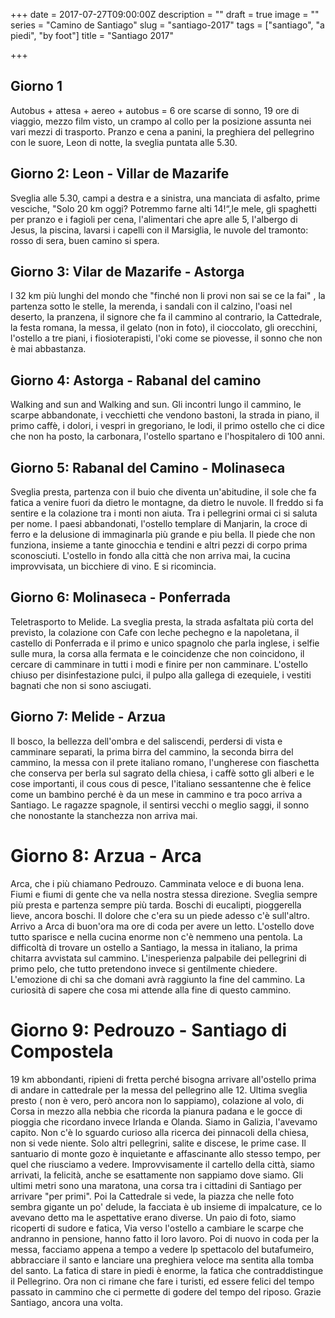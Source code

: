 +++
date = 2017-07-27T09:00:00Z
description = ""
draft = true
image = ""
series = "Camino de Santiago"
slug = "santiago-2017"
tags = ["santiago", "a piedi", "by foot"]
title = "Santiago 2017"

+++

## Giorno 1

Autobus + attesa + aereo + autobus = 6 ore scarse di sonno, 19 ore di viaggio, 
mezzo film visto, un crampo al collo per la posizione assunta nei vari mezzi di trasporto. 
Pranzo e cena a panini, la preghiera del pellegrino con le suore, Leon di notte, la sveglia puntata alle 5.30.

## Giorno 2: Leon - Villar de Mazarife

Sveglia alle 5.30, campi a destra e a sinistra, una manciata di asfalto, prime vesciche, 
"Solo 20 km oggi? Potremmo farne alti 14!“,le mele, gli spaghetti per pranzo e i fagioli per cena, l'alimentari che apre alle 5, 
l'albergo di Jesus, la piscina, lavarsi i capelli con il Marsiglia, le nuvole del tramonto: rosso di sera, buen camino si spera.

## Giorno 3: Vilar de Mazarife - Astorga

I 32 km più lunghi del mondo che "finché non li provi non sai se ce la fai" , 
la partenza sotto le stelle, la merenda, i sandali con il calzino, l'oasi nel deserto, la pranzena, 
il signore che fa il cammino al contrario, la Cattedrale, la festa romana, la messa, il gelato (non in foto), 
il cioccolato, gli orecchini, l'ostello a tre piani, i fiosioterapisti, l'oki come se piovesse, il sonno che non è mai abbastanza.

## Giorno 4: Astorga - Rabanal del camino

Walking and sun and Walking and sun. Gli incontri lungo il cammino, le scarpe abbandonate, 
i vecchietti che vendono bastoni, la strada in piano, il primo caffè, i dolori, i vespri in gregoriano, le lodi, 
il primo ostello che ci dice che non ha posto, la carbonara, l'ostello spartano e l'hospitalero di 100 anni.

## Giorno 5: Rabanal del Camino - Molinaseca

Sveglia presta, partenza con il buio che diventa un'abitudine, il sole che fa fatica a venire fuori da dietro le montagne, 
da dietro le nuvole. Il freddo si fa sentire e la colazione tra i monti non aiuta. Tra i pellegrini ormai ci si saluta per nome. 
I paesi abbandonati, l'ostello templare di Manjarin, la croce di ferro e la delusione di immaginarla più grande e piu bella. 
Il piede che non funziona, insieme a tante ginocchia e tendini e altri pezzi di corpo prima sconosciuti. 
L'ostello in fondo alla città che non arriva mai, la cucina improvvisata, un bicchiere di vino. E si ricomincia.

## Giorno 6: Molinaseca - Ponferrada

Teletrasporto to Melide. La sveglia presta, la strada asfaltata più corta del previsto, 
la colazione con Cafe con leche pechegno e la napoletana, il castello di Ponferrada e il primo 
e unico spagnolo che parla inglese, i selfie sulle mura, la corsa alla fermata e le coincidenze che non coincidono, 
il cercare di camminare in tutti i modi e finire per non camminare. 
L'ostello chiuso per disinfestazione pulci, il pulpo alla gallega di ezequiele, 
i vestiti bagnati che non si sono asciugati.

## Giorno 7: Melide - Arzua

Il bosco, la bellezza dell'ombra e del saliscendi, perdersi di vista e camminare separati, la prima birra del cammino, 
la seconda birra del cammino, la messa con il prete italiano romano, l'ungherese con fiaschetta che conserva per berla 
sul sagrato della chiesa, i caffè sotto gli alberi e le cose importanti, il cous cous di pesce, l'italiano sessantenne 
che è felice come un bambino perché è da un mese in cammino e tra poco arriva a Santiago. Le ragazze spagnole, 
il sentirsi vecchi o meglio saggi, il sonno che nonostante la stanchezza non arriva mai.

# Giorno 8: Arzua - Arca 

Arca, che i più chiamano Pedrouzo. 
Camminata veloce e di buona lena. Fiumi e fiumi di gente che va nella 
nostra stessa direzione. Sveglia sempre più presta e partenza sempre più tarda. 
Boschi di eucalipti, pioggerella lieve, ancora boschi. Il dolore che c'era su un 
piede adesso c'è sull'altro. Arrivo a Arca di buon'ora ma ore di coda per avere un 
letto. L'ostello dove tutto sparisce e nella cucina enorme non c'è nemmeno una 
pentola. La difficoltà di trovare un ostello a Santiago, la messa in italiano, 
la prima chitarra avvistata sul cammino. L'inesperienza palpabile dei pellegrini 
di primo pelo, che tutto pretendono invece si gentilmente chiedere. 
L'emozione di chi sa che domani avrà raggiunto la fine del cammino. 
La curiosità di sapere che cosa mi attende alla fine di questo cammino.


# Giorno 9: Pedrouzo - Santiago di Compostela

19 km abbondanti, ripieni di fretta perché bisogna arrivare all'ostello prima di andare in cattedrale 
per la messa del pellegrino alle 12. Ultima sveglia presto ( non è vero, però ancora non lo sappiamo), 
colazione al volo, di Corsa in mezzo alla nebbia che ricorda la pianura padana e le gocce di pioggia che 
ricordano invece Irlanda e Olanda. Siamo in Galizia, l'avevamo capito. Non c'è lo sguardo curioso alla ricerca 
dei pinnacoli della chiesa, non si vede niente. Solo altri pellegrini, salite e discese, le prime case. 
Il santuario di monte gozo è inquietante e affascinante allo stesso tempo, per quel che riusciamo a vedere. 
Improvvisamente il cartello della città, siamo arrivati, la felicità, anche se esattamente non sappiamo dove siamo. 
Gli ultimi metri sono una maratona, una corsa tra i cittadini di Santiago per arrivare "per primi". 
Poi la Cattedrale si vede, la piazza che nelle foto sembra gigante un po' delude, la facciata è ub insieme di impalcature, 
ce lo avevano detto ma le aspettative erano diverse. Un paio di foto, siamo ricoperti di sudore e fatica, 
Via verso l'ostello a cambiare le scarpe che andranno in pensione, hanno fatto il loro lavoro. Poi di nuovo in coda per la 
messa, facciamo appena a tempo a vedere lp spettacolo del butafumeiro, abbracciare il santo e lanciare una preghiera veloce 
ma sentita alla tomba del santo. La fatica di stare in piedi è enorme, la fatica che contraddistingue il Pellegrino. 
Ora non ci rimane che fare i turisti, ed essere felici del tempo passato in cammino che ci permette di godere del tempo del riposo. 
Grazie Santiago, ancora una volta.

